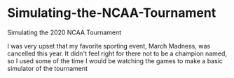 # Simulating-the-NCAA-Tournament
Simulating the 2020 NCAA Tournament

I was very upset that my favorite sporting event, March Madness, was cancelled this year. It didn't feel right for there not to be a champion named, so I used some of the time I would be watching the games to make a basic simulator of the tournament

